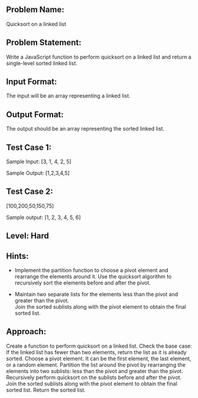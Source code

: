 ## Problem Name:
Quicksort on a linked list

## Problem Statement:
Write a JavaScript function to perform quicksort on 
a linked list and return a single-level sorted linked list.


## Input Format:
The input will be an array
representing a linked list.

## Output Format:
The output should be an 
array representing the 
sorted linked list.

## Test Case 1:
Sample Input:
[3, 1, 4, 2, 5]

Sample Output:
[1,2,3,4,5]


## Test Case 2:
[100,200,50,150,75]

Sample output:
[1, 2, 3, 4, 5, 6]

## Level: Hard

## Hints:
- Implement the partition function to choose a pivot 
element and rearrange the elements around it.
Use the quicksort algorithm to recursively sort the 
elements before and after the pivot.

- Maintain two separate lists for the elements 
less than the pivot and greater than the pivot.     
Join the sorted sublists along with the pivot 
element to obtain the final sorted list.

## Approach:
Create a function to perform quicksort on a linked list.
Check the base case:
If the linked list has fewer than two elements, return the list as it is already sorted.
Choose a pivot element. It can be the first element, the last element, or a random element.
Partition the list around the pivot by rearranging the elements into two sublists: less than the pivot and greater than the pivot.
Recursively perform quicksort on the sublists before and after the pivot.
Join the sorted sublists along with the pivot element to obtain the final sorted list.
Return the sorted list.
